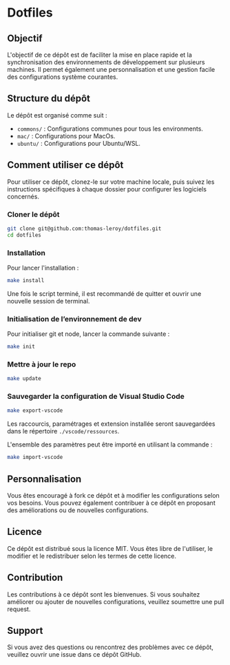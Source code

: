 # Dotfiles

## Objectif

L'objectif de ce dépôt est de faciliter la mise en place rapide et la synchronisation des environnements de développement sur plusieurs machines. Il permet également une personnalisation et une gestion facile des configurations système courantes.

## Structure du dépôt

Le dépôt est organisé comme suit :

- `commons/` : Configurations communes pour tous les environments.
- `mac/` : Configurations pour MacOs.
- `ubuntu/` : Configurations pour Ubuntu/WSL.

## Comment utiliser ce dépôt

Pour utiliser ce dépôt, clonez-le sur votre machine locale, puis suivez les instructions spécifiques à chaque dossier pour configurer les logiciels concernés.

### Cloner le dépôt

```bash
git clone git@github.com:thomas-leroy/dotfiles.git
cd dotfiles
```

### Installation

Pour lancer l'installation :

```bash
make install
```

Une fois le script terminé, il est recommandé de quitter et ouvrir une nouvelle session de terminal.

### Initialisation de l’environnement de dev

Pour initialiser git et node, lancer la commande suivante :

```bash
make init
```

### Mettre à jour le repo

```bash
make update
```

### Sauvegarder la configuration de Visual Studio Code

```bash
make export-vscode
```

Les raccourcis, paramétrages et extension installée seront sauvegardées dans le répertoire `./vscode/ressources`.

L'ensemble des paramètres peut être importé en utilisant la commande :

```bash
make import-vscode
```

## Personnalisation

Vous êtes encouragé à fork ce dépôt et à modifier les configurations selon vos besoins. Vous pouvez également contribuer à ce dépôt en proposant des améliorations ou de nouvelles configurations.

## Licence

Ce dépôt est distribué sous la licence MIT. Vous êtes libre de l'utiliser, le modifier et le redistribuer selon les termes de cette licence.

## Contribution

Les contributions à ce dépôt sont les bienvenues. Si vous souhaitez améliorer ou ajouter de nouvelles configurations, veuillez soumettre une pull request.

## Support

Si vous avez des questions ou rencontrez des problèmes avec ce dépôt, veuillez ouvrir une issue dans ce dépôt GitHub.
